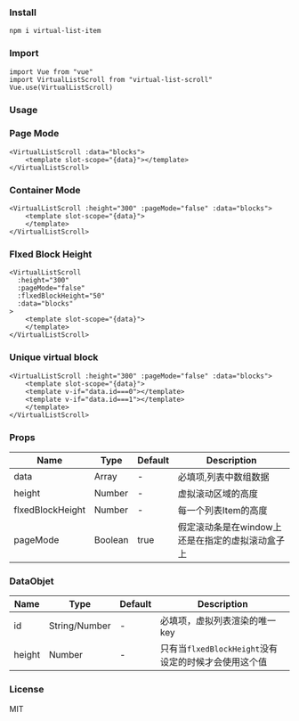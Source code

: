 ### Install

```shell
npm i virtual-list-item
```

### Import

```shell
import Vue from "vue"
import VirtualListScroll from "virtual-list-scroll"
Vue.use(VirtualListScroll)
```

### Usage

### Page Mode

```vue
<VirtualListScroll :data="blocks">
    <template slot-scope="{data}"></template>
</VirtualListScroll>
```

### Container Mode

```vue
<VirtualListScroll :height="300" :pageMode="false" :data="blocks">
    <template slot-scope="{data}">
    </template>
</VirtualListScroll>
```

### Flxed Block Height

```vue
<VirtualListScroll
  :height="300"
  :pageMode="false"
  :flxedBlockHeight="50"
  :data="blocks"
>
    <template slot-scope="{data}">
    </template>
</VirtualListScroll>
```

### Unique virtual block

```vue
<VirtualListScroll :height="300" :pageMode="false" :data="blocks">
    <template slot-scope="{data}">
    <template v-if="data.id===0"></template>
    <template v-if="data.id===1"></template>
    </template>
</VirtualListScroll>
```
### Props
| Name             | Type          | Default | Description  |
|------------------|---------------|---------|--------------|
| data             | Array<DataObject> | -       | 必填项,列表中数组数据      |
| height           | Number        | -       | 虚拟滚动区域的高度    |
| flxedBlockHeight | Number        | -       | 每一个列表Item的高度 |
| pageMode         | Boolean       | true    | 假定滚动条是在window上还是在指定的虚拟滚动盒子上 |

### DataObjet
| Name   | Type          | Default | Description                         |
|--------|---------------|---------|-------------------------------------|
| id     | String/Number | -       | 必填项，虚拟列表渲染的唯一key                    |
| height | Number        | -       | 只有当`flxedBlockHeight`没有设定的时候才会使用这个值 |
### License
MIT